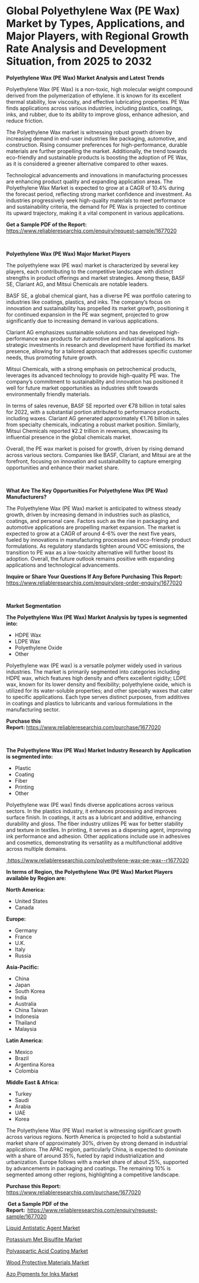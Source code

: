 <p><h1>Global Polyethylene Wax (PE Wax) Market by Types, Applications, and Major Players, with Regional Growth Rate Analysis and Development Situation, from 2025 to 2032</h1></p><p><strong>Polyethylene Wax (PE Wax) Market Analysis and Latest Trends</strong></p>
<p><p>Polyethylene Wax (PE Wax) is a non-toxic, high molecular weight compound derived from the polymerization of ethylene. It is known for its excellent thermal stability, low viscosity, and effective lubricating properties. PE Wax finds applications across various industries, including plastics, coatings, inks, and rubber, due to its ability to improve gloss, enhance adhesion, and reduce friction.</p><p>The Polyethylene Wax market is witnessing robust growth driven by increasing demand in end-user industries like packaging, automotive, and construction. Rising consumer preferences for high-performance, durable materials are further propelling the market. Additionally, the trend towards eco-friendly and sustainable products is boosting the adoption of PE Wax, as it is considered a greener alternative compared to other waxes.</p><p>Technological advancements and innovations in manufacturing processes are enhancing product quality and expanding application areas. The Polyethylene Wax Market is expected to grow at a CAGR of 10.4% during the forecast period, reflecting strong market confidence and investment. As industries progressively seek high-quality materials to meet performance and sustainability criteria, the demand for PE Wax is projected to continue its upward trajectory, making it a vital component in various applications.</p></p>
<p><strong>Get a Sample PDF of the Report:&nbsp;</strong> <a href="https://www.reliableresearchiq.com/enquiry/request-sample/1677020?utm_campaign=1082&utm_medium=2&utm_source=Github&utm_content=ia&utm_term=24032025&utm_id=polyethylene-wax-pe-wax">https://www.reliableresearchiq.com/enquiry/request-sample/1677020</a></p>
<p>&nbsp;</p>
<p><strong>Polyethylene Wax (PE Wax) Major Market Players</strong></p>
<p><p>The polyethylene wax (PE wax) market is characterized by several key players, each contributing to the competitive landscape with distinct strengths in product offerings and market strategies. Among these, BASF SE, Clariant AG, and Mitsui Chemicals are notable leaders.</p><p>BASF SE, a global chemical giant, has a diverse PE wax portfolio catering to industries like coatings, plastics, and inks. The company’s focus on innovation and sustainability has propelled its market growth, positioning it for continued expansion in the PE wax segment, projected to grow significantly due to increasing demand in various applications.</p><p>Clariant AG emphasizes sustainable solutions and has developed high-performance wax products for automotive and industrial applications. Its strategic investments in research and development have fortified its market presence, allowing for a tailored approach that addresses specific customer needs, thus promoting future growth.</p><p>Mitsui Chemicals, with a strong emphasis on petrochemical products, leverages its advanced technology to provide high-quality PE wax. The company’s commitment to sustainability and innovation has positioned it well for future market opportunities as industries shift towards environmentally friendly materials.</p><p>In terms of sales revenue, BASF SE reported over €78 billion in total sales for 2022, with a substantial portion attributed to performance products, including waxes. Clariant AG generated approximately €1.76 billion in sales from specialty chemicals, indicating a robust market position. Similarly, Mitsui Chemicals reported ¥2.2 trillion in revenues, showcasing its influential presence in the global chemicals market.</p><p>Overall, the PE wax market is poised for growth, driven by rising demand across various sectors. Companies like BASF, Clariant, and Mitsui are at the forefront, focusing on innovation and sustainability to capture emerging opportunities and enhance their market share.</p></p>
<p>&nbsp;</p>
<p><strong>What Are The Key Opportunities For Polyethylene Wax (PE Wax) Manufacturers?</strong></p>
<p><p>The Polyethylene Wax (PE Wax) market is anticipated to witness steady growth, driven by increasing demand in industries such as plastics, coatings, and personal care. Factors such as the rise in packaging and automotive applications are propelling market expansion. The market is expected to grow at a CAGR of around 4-6% over the next five years, fueled by innovations in manufacturing processes and eco-friendly product formulations. As regulatory standards tighten around VOC emissions, the transition to PE wax as a low-toxicity alternative will further boost its adoption. Overall, the future outlook remains positive with expanding applications and technological advancements.</p></p>
<p><strong>Inquire or Share Your Questions If Any Before Purchasing This Report:</strong> <a href="https://www.reliableresearchiq.com/enquiry/pre-order-enquiry/1677020?utm_campaign=1082&utm_medium=2&utm_source=Github&utm_content=ia&utm_term=24032025&utm_id=polyethylene-wax-pe-wax">https://www.reliableresearchiq.com/enquiry/pre-order-enquiry/1677020</a></p>
<p>&nbsp;</p>
<p><strong>Market Segmentation</strong></p>
<p><strong>The Polyethylene Wax (PE Wax) Market Analysis by types is segmented into:</strong></p>
<p><ul><li>HDPE Wax</li><li>LDPE Wax</li><li>Polyethylene Oxide</li><li>Other</li></ul></p>
<p><p>Polyethylene wax (PE wax) is a versatile polymer widely used in various industries. The market is primarily segmented into categories including HDPE wax, which features high density and offers excellent rigidity; LDPE wax, known for its lower density and flexibility; polyethylene oxide, which is utilized for its water-soluble properties; and other specialty waxes that cater to specific applications. Each type serves distinct purposes, from additives in coatings and plastics to lubricants and various formulations in the manufacturing sector.</p></p>
<p><strong>Purchase this Report:&nbsp;</strong><a href="https://www.reliableresearchiq.com/purchase/1677020?utm_campaign=1082&utm_medium=2&utm_source=Github&utm_content=ia&utm_term=24032025&utm_id=polyethylene-wax-pe-wax">https://www.reliableresearchiq.com/purchase/1677020</a></p>
<p>&nbsp;</p>
<p><strong>The Polyethylene Wax (PE Wax) Market Industry Research by Application is segmented into:</strong></p>
<p><ul><li>Plastic</li><li>Coating</li><li>Fiber</li><li>Printing</li><li>Other</li></ul></p>
<p><p>Polyethylene wax (PE wax) finds diverse applications across various sectors. In the plastics industry, it enhances processing and improves surface finish. In coatings, it acts as a lubricant and additive, enhancing durability and gloss. The fiber industry utilizes PE wax for better stability and texture in textiles. In printing, it serves as a dispersing agent, improving ink performance and adhesion. Other applications include use in adhesives and cosmetics, demonstrating its versatility as a multifunctional additive across multiple domains.</p></p>
<p><a href="https://www.reliableresearchiq.com/polyethylene-wax-pe-wax--r1677020?utm_campaign=1082&utm_medium=2&utm_source=Github&utm_content=ia&utm_term=24032025&utm_id=polyethylene-wax-pe-wax">&nbsp;https://www.reliableresearchiq.com/polyethylene-wax-pe-wax--r1677020</a></p>
<p><strong>In terms of Region, the Polyethylene Wax (PE Wax) Market Players available by Region are:</strong></p>
<p>
    <p> <strong> North America: </strong>
        <ul>
            <li>United States</li>
            <li>Canada</li>
        </ul>
        </p> 
    <p> <strong> Europe: </strong>
        <ul>
            <li>Germany</li>
            <li>France</li>
            <li>U.K.</li>
            <li>Italy</li>
            <li>Russia</li>
        </ul>
        </p> 
    <p> <strong> Asia-Pacific: </strong>
        <ul>
            <li>China</li>
            <li>Japan</li>
            <li>South Korea</li>
            <li>India</li>
            <li>Australia</li>
            <li>China Taiwan</li>
            <li>Indonesia</li>
            <li>Thailand</li>
            <li>Malaysia</li>
        </ul>
        </p> 
    <p> <strong> Latin America: </strong>
        <ul>
            <li>Mexico</li>
            <li>Brazil</li>
            <li>Argentina Korea</li>
            <li>Colombia</li>
        </ul>
        </p> 
    <p> <strong> Middle East & Africa: </strong>
        <ul>
            <li>Turkey</li>
            <li>Saudi</li>
            <li>Arabia</li>
            <li>UAE</li>
            <li>Korea</li>
        </ul>
    </p>
    </p>
<p><p>The Polyethylene Wax (PE Wax) market is witnessing significant growth across various regions. North America is projected to hold a substantial market share of approximately 30%, driven by strong demand in industrial applications. The APAC region, particularly China, is expected to dominate with a share of around 35%, fueled by rapid industrialization and urbanization. Europe follows with a market share of about 25%, supported by advancements in packaging and coatings. The remaining 10% is segmented among other regions, highlighting a competitive landscape.</p></p>
<p><strong>Purchase this Report: </strong><a href="https://www.reliableresearchiq.com/purchase/1677020?utm_campaign=1082&utm_medium=2&utm_source=Github&utm_content=ia&utm_term=24032025&utm_id=polyethylene-wax-pe-wax">https://www.reliableresearchiq.com/purchase/1677020</a></p>
<p>&nbsp;<strong>Get a Sample PDF of the Report:&nbsp;&nbsp;</strong><a href="https://www.reliableresearchiq.com/enquiry/request-sample/1677020?utm_campaign=1082&utm_medium=2&utm_source=Github&utm_content=ia&utm_term=24032025&utm_id=polyethylene-wax-pe-wax">https://www.reliableresearchiq.com/enquiry/request-sample/1677020</a></p>
<p><strong></strong></p>
<p><p><a href="https://github.com/aijazdeitzbq/Market-Research-Report-List-1/blob/main/liquid-antistatic-agent-market.md?utm_campaign=1082&utm_medium=2&utm_source=Github&utm_content=ia&utm_term=24032025&utm_id=polyethylene-wax-pe-wax">Liquid Antistatic Agent Market</a></p><p><a href="https://github.com/owaysusing/Market-Research-Report-List-1/blob/main/potassium-met-bisulfite-market.md?utm_campaign=1082&utm_medium=2&utm_source=Github&utm_content=ia&utm_term=24032025&utm_id=polyethylene-wax-pe-wax">Potassium Met Bisulfite Market</a></p><p><a href="https://github.com/skoppmerlib9/Market-Research-Report-List-1/blob/main/polyaspartic-acid-coating-market.md?utm_campaign=1082&utm_medium=2&utm_source=Github&utm_content=ia&utm_term=24032025&utm_id=polyethylene-wax-pe-wax">Polyaspartic Acid Coating Market</a></p><p><a href="https://github.com/gambokaiohjr/Market-Research-Report-List-1/blob/main/wood-protective-materials-market.md?utm_campaign=1082&utm_medium=2&utm_source=Github&utm_content=ia&utm_term=24032025&utm_id=polyethylene-wax-pe-wax">Wood Protective Materials Market</a></p><p><a href="https://github.com/bocksovers0r/Market-Research-Report-List-1/blob/main/azo-pigments-for-inks-market.md?utm_campaign=1082&utm_medium=2&utm_source=Github&utm_content=ia&utm_term=24032025&utm_id=polyethylene-wax-pe-wax">Azo Pigments for Inks Market</a></p></p>